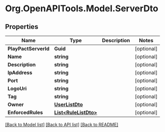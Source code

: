 # Org.OpenAPITools.Model.ServerDto

## Properties

Name | Type | Description | Notes
------------ | ------------- | ------------- | -------------
**PlayPactServerId** | **Guid** |  | [optional] 
**Name** | **string** |  | [optional] 
**Description** | **string** |  | [optional] 
**IpAddress** | **string** |  | [optional] 
**Port** | **string** |  | [optional] 
**LogoUri** | **string** |  | [optional] 
**Tag** | **string** |  | [optional] 
**Owner** | [**UserListDto**](UserListDto.md) |  | [optional] 
**EnforcedRules** | [**List&lt;RuleListDto&gt;**](RuleListDto.md) |  | [optional] 

[[Back to Model list]](../README.md#documentation-for-models) [[Back to API list]](../README.md#documentation-for-api-endpoints) [[Back to README]](../README.md)

